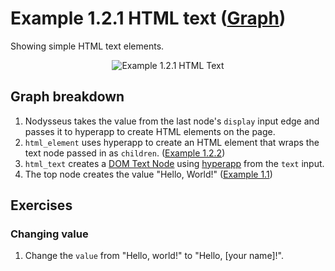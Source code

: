 # Example 1.2.1 HTML text ([Graph](https://nodysseus.ulysses.codes/#example_1_2_1))
Showing simple HTML text elements.

<div align="center">
    <img src="https://gitlab.com/ulysses.codes/nodysseus/-/raw/main/docs/examples/images/1_2_1_graph.png" title="Example 1.2.1 HTML Text" />
</div>


## Graph breakdown

1. Nodysseus takes the value from the last node's `display` input edge and passes it to hyperapp to create HTML elements on the page.
2. `html_element` uses hyperapp to create an HTML element that wraps the text node passed in as `children`. ([Example 1.2.2](https://gitlab.com/ulysses.codes/nodysseus/-/blob/main/docs/examples/1_2_2_html_children.md))
3. `html_text` creates a [DOM Text Node](https://developer.mozilla.org/en-US/docs/Web/API/Text) using [hyperapp](https://github.com/JorgeBucaran/hyperapp) from the `text` input.
4. The top node creates the value "Hello, World!" ([Example 1.1](https://gitlab.com/ulysses.codes/nodysseus/-/blob/main/docs/examples/1_1_viewing_data.md))

## Exercises

### Changing value

1. Change the `value` from "Hello, world!" to "Hello, [your name]!".